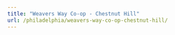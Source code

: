 ```yaml
---
title: "Weavers Way Co-op - Chestnut Hill"
url: /philadelphia/weavers-way-co-op-chestnut-hill/
---
```

